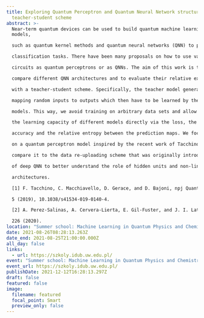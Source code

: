 ```yaml
---
title: Exploring Quantum Perceptron and Quantum Neural Network structures with a
  teacher-student scheme
abstract: >-
  Near-term quantum devices can be used to build quantum machine learning
  models,

  such as quantum kernel methods and quantum neural networks (QNN) to perform

  classification tasks. There have been many proposals on how to use variational quantum

  circuits as quantum perceptrons or as QNNs. The aim of this work is to systematically

  compare different QNN architectures and to evaluate their relative expressive power

  with a teacher-student scheme. Specifically, the teacher model generates the datasets

  mapping random inputs to outputs which then have to be learned by the student

  models. This way, we avoid training on arbitrary data sets and allow us to compare

  the learning capacity of different models directly via the loss, the prediction map, the

  accuracy and the relative entropy between the prediction maps. We focus particularly

  on a quantum perceptron model inspired by the recent work of Tacchino et. al. [1] and

  compare it to the data re-uploading scheme that was originally introduced by PerezSalinas et. al. [2]. We discuss alterations of the perceptron model and the formation

  of deep QNN to better understand the role of hidden units and non-linearities in these

  architectures.

  [1] F. Tacchino, C. Macchiavello, D. Gerace, and D. Bajoni, npj Quantum Information

  5 (2019), 10.1038/s41534-019-0140-4.

  [2] A. Perez-Salinas, A. Cervera-Lierta, E. Gil-Fuster, and J. I. Latorre, Quantum 4,

  226 (2020).
location: "Summer school: Machine Learning in Quantum Physics and Chemistry"
date: 2021-08-26T08:28:13.263Z
date_end: 2021-08-25T21:00:00.000Z
all_day: false
links:
  - url: https://szkoly.idub.uw.edu.pl/
event: "Summer school: Machine Learning in Quantum Physics and Chemistry, Warsaw"
event_url: https://szkoly.idub.uw.edu.pl/
publishDate: 2021-12-12T16:28:13.297Z
draft: false
featured: false
image:
  filename: featured
  focal_point: Smart
  preview_only: false
---
```

